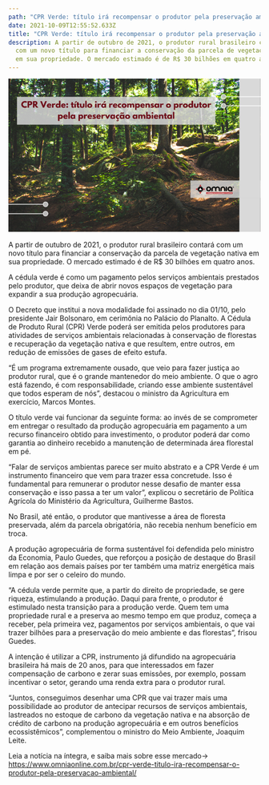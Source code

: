 ```yaml
---
path: "CPR Verde: título irá recompensar o produtor pela preservação ambiental"
date: 2021-10-09T12:55:52.633Z
title: "CPR Verde: título irá recompensar o produtor pela preservação ambiental"
description: A partir de outubro de 2021, o produtor rural brasileiro contará
  com um novo título para financiar a conservação da parcela de vegetação nativa
  em sua propriedade. O mercado estimado é de R$ 30 bilhões em quatro anos.
---
```

<!--StartFragment-->

![](../assets/site-2-26.png)

A partir de outubro de 2021, o produtor rural brasileiro contará com um novo título para financiar a conservação da parcela de vegetação nativa em sua propriedade. O mercado estimado é de R$ 30 bilhões em quatro anos.

A cédula verde é como um pagamento pelos serviços ambientais prestados pelo produtor, que deixa de abrir novos espaços de vegetação para expandir a sua produção agropecuária.

O Decreto que institui a nova modalidade foi assinado no dia 01/10, pelo presidente Jair Bolsonaro, em cerimônia no Palácio do Planalto. A Cédula de Produto Rural (CPR) Verde poderá ser emitida pelos produtores para atividades de serviços ambientais relacionadas à conservação de florestas e recuperação da vegetação nativa e que resultem, entre outros, em redução de emissões de gases de efeito estufa.

“É um programa extremamente ousado, que veio para fazer justiça ao produtor rural, que é o grande mantenedor do meio ambiente. O que o agro está fazendo, é com responsabilidade, criando esse ambiente sustentável que todos esperam de nós”, destacou o ministro da Agricultura em exercício, Marcos Montes.

O título verde vai funcionar da seguinte forma: ao invés de se comprometer em entregar o resultado da produção agropecuária em pagamento a um recurso financeiro obtido para investimento, o produtor poderá dar como garantia ao dinheiro recebido a manutenção de determinada área florestal em pé.

“Falar de serviços ambientas parece ser muito abstrato e a CPR Verde é um instrumento financeiro que vem para trazer essa concretude. Isso é fundamental para remunerar o produtor nesse desafio de manter essa conservação e isso passa a ter um valor”, explicou o secretário de Política Agrícola do Ministério da Agricultura, Guilherme Bastos.

No Brasil, até então, o produtor que mantivesse a área de floresta preservada, além da parcela obrigatória, não recebia nenhum benefício em troca.

A produção agropecuária de forma sustentável foi defendida pelo ministro da Economia, Paulo Guedes, que reforçou a posição de destaque do Brasil em relação aos demais países por ter também uma matriz energética mais limpa e por ser o celeiro do mundo.

“A cédula verde permite que, a partir do direito de propriedade, se gere riqueza, estimulando a produção. Daqui para frente, o produtor é estimulado nesta transição para a produção verde. Quem tem uma propriedade rural e a preserva ao mesmo tempo em que produz, começa a receber, pela primeira vez, pagamentos por serviços ambientais, o que vai trazer bilhões para a preservação do meio ambiente e das florestas”, frisou Guedes.

A intenção é utilizar a CPR, instrumento já difundido na agropecuária brasileira há mais de 20 anos, para que interessados em fazer compensação de carbono e zerar suas emissões, por exemplo, possam incentivar o setor, gerando uma renda extra para o produtor rural.

“Juntos, conseguimos desenhar uma CPR que vai trazer mais uma possibilidade ao produtor de antecipar recursos de serviços ambientais, lastreados no estoque de carbono da vegetação nativa e na absorção de crédito de carbono na produção agropecuária e em outros benefícios ecossistêmicos”, complementou o ministro do Meio Ambiente, Joaquim Leite.

Leia a notícia na íntegra, e saiba mais sobre esse mercado-> https://www.omniaonline.com.br/cpr-verde-titulo-ira-recompensar-o-produtor-pela-preservacao-ambiental/

<!--EndFragment-->